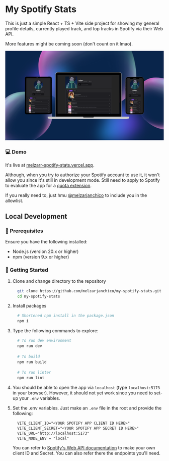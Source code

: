 # My Spotify Stats

This is just a simple React + TS + Vite side project for showing my general profile details, currently played track, and top tracks in Spotify via their Web API.

More features might be coming soon (don't count on it lmao).

 ![My Spotify Stats Mock-up Pt.1](./public/assets/mock-up-v1.png)

 ### 💻 Demo

 It's live at [melzarr-spotify-stats.vercel.app](https://melzarr-spotify-stats.vercel.app).
 
 Although, when you try to authorize your Spotify account to use it, it won't allow you since it's still in development mode. Still need to apply to Spotify to evaluate the app for a [quota extension](https://developer.spotify.com/documentation/web-api/concepts/quota-modes).

 If you really need to, just hmu [@melzarjanchico](melzarjanchico@gmail.com) to include you in the allowlist.

## Local Development

### 📝 Prerequisites
Ensure you have the following installed:
- Node.js (version 20.x or higher)
- npm (version 9.x or higher)

### 🔧 Getting Started
1. Clone and change directory to the repository
    ```bash
      git clone https://github.com/melzarjanchico/my-spotify-stats.git
      cd my-spotify-stats
    ```

2. Install packages
    ```bash
      # Shortened npm install in the package.json
      npm i
    ```

3. Type the following commands to explore:
    ```bash
      # To run dev environment
      npm run dev

      # To build
      npm run build

      # To run linter
      npm run lint
    ```

4. You should be able to open the app via `localhost` (type `localhost:5173` in your browser). However, it should not yet work since you need to set-up your `.env` variables.

5. Set the .env variables. Just make an `.env` file in the root and provide the following:
    ```env
      VITE_CLIENT_ID="<YOUR SPOTIFY APP CLIENT ID HERE>"
      VITE_CLIENT_SECRET="<YOUR SPOTIFY APP SECRET ID HERE>"
      VITE_URL="http://localhost:5173"
      VITE_NODE_ENV = "local"
    ```

      You can refer to [Spotify's Web API documentation](https://developer.spotify.com/documentation/web-api) to make your own client ID and Secret. You can also refer there the endpoints you'll need.

<!-- The yap in me is tremendous lmao -->
